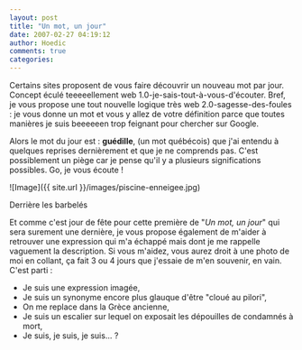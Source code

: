 ```yaml
---
layout: post
title: "Un mot, un jour"
date: 2007-02-27 04:19:12
author: Hoedic
comments: true
categories: 
---
```



Certains sites proposent de vous faire découvrir un nouveau mot par jour. Concept éculé teeeeellement web 1.0-je-sais-tout-à-vous-d'écouter. Bref, je vous propose une tout nouvelle logique très web 2.0-sagesse-des-foules : je vous donne un mot et vous y allez de votre définition parce que toutes manières je suis beeeeeen trop feignant pour chercher sur Google.

Alors le mot du jour est : **guédille**, (un mot québécois) que j'ai entendu à quelques reprises dernièrement et que je ne comprends pas. C'est possiblement un piège car je pense qu'il y a plusieurs significations possibles. Go, je vous écoute !

![Image]({{ site.url }}/images/piscine-enneigee.jpg)
<div class="photoattrib">Derrière les barbelés</div>



Et comme c'est jour de fête pour cette première de "*Un mot, un jour*" qui sera surement une dernière, je vous propose également de m'aider à retrouver une expression qui m'a échappé mais dont je me rappelle vaguement la description. Si vous m'aidez, vous aurez droit à une photo de moi en collant, ça fait 3 ou 4 jours que j'essaie de m'en souvenir, en vain. C'est parti :

-  Je suis une expression imagée,
-  Je suis un synonyme encore plus glauque d'être "cloué au pilori",
-  On me replace dans la Grèce ancienne,
-  Je suis un escalier sur lequel on exposait les dépouilles de condamnés à mort,
-  Je suis, je suis, je suis... ?